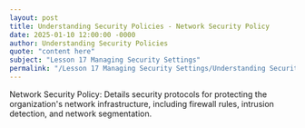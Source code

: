 ```yaml
---
layout: post
title: Understanding Security Policies - Network Security Policy
date: 2025-01-10 12:00:00 -0000
author: Understanding Security Policies
quote: "content here"
subject: "Lesson 17 Managing Security Settings"
permalink: "/Lesson 17 Managing Security Settings/Understanding Security Policies/Understanding Security Policies - Network Security Policy"
---
```


Network Security Policy: Details security protocols for protecting the organization's network infrastructure, including firewall rules, intrusion detection, and network segmentation.

